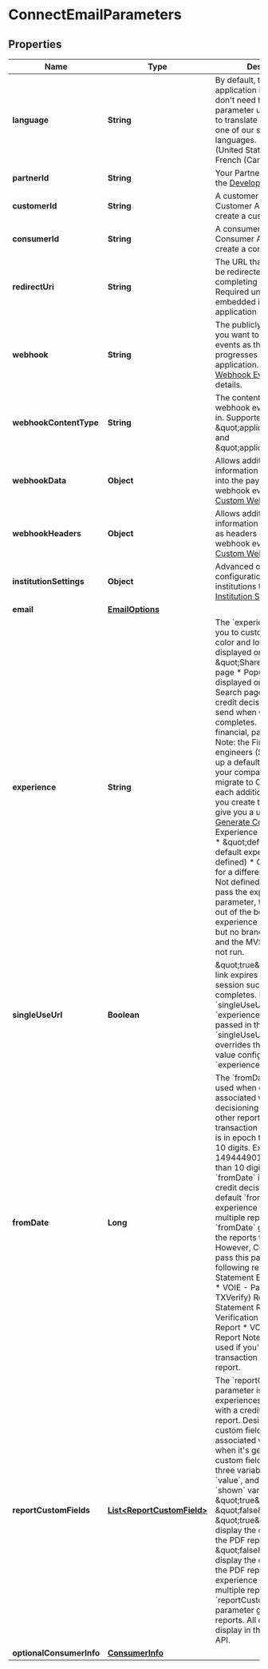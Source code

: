 

# ConnectEmailParameters


## Properties

| Name | Type | Description | Notes |
|------------ | ------------- | ------------- | -------------|
|**language** | **String** | By default, the Connect application is in English. You don&#39;t need to pass this parameter unless you want to translate Connect into one of our supported languages.  * Spanish (United States): &#x60;es&#x60; * French (Canada): &#x60;fr&#x60;  |  [optional] |
|**partnerId** | **String** | Your Partner ID displayed in the [Developer Dashboard](https://developer.mastercard.com/account/log-in) |  |
|**customerId** | **String** | A customer ID. See Add Customer API for how to create a customer ID. |  |
|**consumerId** | **String** | A consumer ID. See Create Consumer API for how to create a consumer ID. |  |
|**redirectUri** | **String** | The URL that customers will be redirected to after completing Finicity Connect. Required unless Connect is embedded inside our application (iframe). |  [optional] |
|**webhook** | **String** | The publicly available URL you want to be notified with events as the user progresses through the application. See [Connect Webhook Event](https://developer.mastercard.com/open-banking-us/documentation/webhooks/webhooks-connect/) for event details. |  [optional] |
|**webhookContentType** | **String** | The content type the webhook events will be sent in. Supported types: \&quot;application/json\&quot; and \&quot;application/xml\&quot;. |  [optional] |
|**webhookData** | **Object** | Allows additional identifiable information to be inserted into the payload of connect webhook events. See: [Custom Webhooks](https://developer.mastercard.com/open-banking-us/documentation/webhooks/webhooks-custom/). |  [optional] |
|**webhookHeaders** | **Object** | Allows additional identifiable information to be included as headers of connect webhook event. See: [Custom Webhooks](https://developer.mastercard.com/open-banking-us/documentation/webhooks/webhooks-custom/). |  [optional] |
|**institutionSettings** | **Object** | Advanced options for configuration of which institutions to display in. See [Institution Settings](https://developer.mastercard.com/open-banking-us/documentation/connect/connect-institutions-settings/). |  [optional] |
|**email** | [**EmailOptions**](EmailOptions.md) |  |  |
|**experience** | **String** | The &#x60;experience&#x60; field allows you to customize: * Brand: color and logo * Icon: displayed on the \&quot;Share your data\&quot; page * Popular institutions: displayed on the Bank Search page * Report: the credit decisioning report to send when Connect completes. * MVS modules: financial, payroll, paystub  Note: the Finicity sales engineers (SE) help you set up a default experience for your company when you migrate to Connect 2.0. For each additional experience you create thereafter, they&#39;ll give you a unique ID. See [Generate Connect URL](https://developer.mastercard.com/open-banking-us/documentation/connect/generate-2-connect-url-apis/).  Experience values options: * \&quot;default\&quot;: your default experience (must be defined) * GUID: the code for a different experience * Not defined: If you don&#39;t pass the experience parameter, then Connect&#39;s out of the box default experience (add accounts but no branding) is used, and the MVS modules will not run. |  [optional] |
|**singleUseUrl** | **Boolean** | \&quot;true\&quot;: The URL link expires after a Connect session successfully completes.  Note: when the &#x60;singleUseUrl&#x60; and the &#x60;experience&#x60; parameters are passed in the same call, the &#x60;singleUseUrl&#x60; value overrides the &#x60;singleUseUrl&#x60; value configured in the &#x60;experience&#x60; parameter. |  [optional] |
|**fromDate** | **Long** | The &#x60;fromDate&#x60; parameter is used when experiences are associated with a credit decisioning report and any other reports with transaction data. The value is in epoch time and must be 10 digits. Example: 1494449017. If it&#39;s greater than 10 digits, then the &#x60;fromDate&#x60; is set to the credit decisioning report&#39;s default &#x60;fromDate&#x60;.  For an experience that generates multiple reports, the &#x60;fromDate&#x60; gets passed to the reports that support it.  However, Connect doesn&#39;t pass this parameter to the following reports: * Pay Statement Extraction Report * VOIE - Paystub (with TXVerify) Report * Statement Report * Verification of Income Report * VOIE - Payroll Report  Note: this field isn&#39;t used if you&#39;re only collecting transaction data without a report. |  [optional] |
|**reportCustomFields** | [**List&lt;ReportCustomField&gt;**](ReportCustomField.md) | The &#x60;reportCustomFields&#x60; parameter is used when experiences are associated with a credit decisioning report.  Designate up to 5 custom fields that you&#39;d like associated with the report when it&#39;s generated. Every custom field consists of three variables: &#x60;label&#x60;, &#x60;value&#x60;, and &#x60;shown&#x60;. The &#x60;shown&#x60; variable is \&quot;true\&quot; or \&quot;false\&quot;. * \&quot;true\&quot;: (default) display the custom field in the PDF report * \&quot;false\&quot;: don&#39;t display the custom field in the PDF report  For an experience that generates multiple reports, the &#x60;reportCustomFields&#x60; parameter gets passed to all reports.  All custom fields display in the Reseller Billing API. |  [optional] |
|**optionalConsumerInfo** | [**ConsumerInfo**](ConsumerInfo.md) |  |  [optional] |



